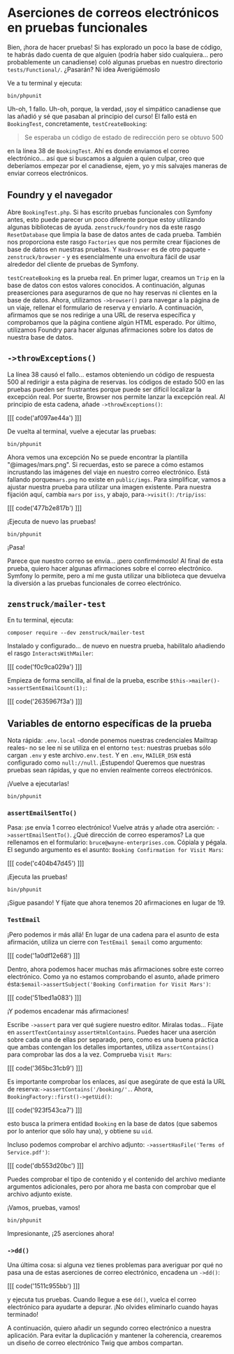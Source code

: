 # Aserciones de correos electrónicos en pruebas funcionales

Bien, ¡hora de hacer pruebas! Si has explorado un poco la base de código, te habrás dado cuenta de que alguien (podría haber sido cualquiera... pero probablemente un canadiense) coló algunas pruebas en nuestro directorio `tests/Functional/`. ¿Pasarán? Ni idea Averigüémoslo

Ve a tu terminal y ejecuta:

```terminal
bin/phpunit
```

Uh-oh, 1 fallo. Uh-oh, porque, la verdad, ¡soy el simpático canadiense que las añadió y sé que pasaban al principio del curso! El fallo está en `BookingTest`, concretamente, `testCreateBooking`:

> Se esperaba un código de estado de redirección pero se obtuvo 500

en la línea 38 de `BookingTest`. Ahí es donde enviamos el correo electrónico... así que si buscamos a alguien a quien culpar, creo que deberíamos empezar por el canadiense, ejem, yo y mis salvajes maneras de enviar correos electrónicos.

## Foundry y el navegador

Abre `BookingTest.php`. Si has escrito pruebas funcionales con Symfony antes, esto puede parecer un poco diferente porque estoy utilizando algunas bibliotecas de ayuda. `zenstruck/foundry` nos da este rasgo `ResetDatabase` que limpia la base de datos antes de cada prueba. También nos proporciona este rasgo `Factories` que nos permite crear fijaciones de base de datos en nuestras pruebas. Y `HasBrowser` es de otro paquete - `zenstruck/browser` - y es esencialmente una envoltura fácil de usar alrededor del cliente de pruebas de Symfony.

`testCreateBooking` es la prueba real. En primer lugar, creamos un `Trip` en la base de datos con estos valores conocidos. A continuación, algunas preaserciones para asegurarnos de que no hay reservas ni clientes en la base de datos. Ahora, utilizamos `->browser()` para navegar a la página de un viaje, rellenar el formulario de reserva y enviarlo. A continuación, afirmamos que se nos redirige a una URL de reserva específica y comprobamos que la página contiene algún HTML esperado. Por último, utilizamos Foundry para hacer algunas afirmaciones sobre los datos de nuestra base de datos.

## `->throwExceptions()`

La línea 38 causó el fallo... estamos obteniendo un código de respuesta 500 al redirigir a esta página de reservas. los códigos de estado 500 en las pruebas pueden ser frustrantes porque puede ser difícil localizar la excepción real. Por suerte, Browser nos permite lanzar la excepción real. Al principio de esta cadena, añade `->throwExceptions()`:

[[[ code('af097ae44a') ]]]

De vuelta al terminal, vuelve a ejecutar las pruebas:

```terminal-silent
bin/phpunit
```

Ahora vemos una excepción No se puede encontrar la plantilla "@images/mars.png". Si recuerdas, esto se parece a cómo estamos incrustando las imágenes del viaje en nuestro correo electrónico. Está fallando porque`mars.png` no existe en `public/imgs`. Para simplificar, vamos a ajustar nuestra prueba para utilizar una imagen existente. Para nuestra fijación aquí, cambia `mars` por `iss`, y abajo, para`->visit()`: `/trip/iss`:

[[[ code('477b2e817b') ]]]

¡Ejecuta de nuevo las pruebas!

```terminal-silent
bin/phpunit
```

¡Pasa!

Parece que nuestro correo se envía... ¡pero confirmémoslo! Al final de esta prueba, quiero hacer algunas afirmaciones sobre el correo electrónico. Symfony lo permite, pero a mí me gusta utilizar una biblioteca que devuelva la diversión a las pruebas funcionales de correo electrónico.

## `zenstruck/mailer-test`

En tu terminal, ejecuta:

```terminal
composer require --dev zenstruck/mailer-test
```

Instalado y configurado... de nuevo en nuestra prueba, habilítalo añadiendo el rasgo `InteractsWithMailer`:

[[[ code('f0c9ca029a') ]]]

Empieza de forma sencilla, al final de la prueba, escribe `$this->mailer()->assertSentEmailCount(1);`:

[[[ code('2635967f3a') ]]]

## Variables de entorno específicas de la prueba

Nota rápida: `.env.local` -donde ponemos nuestras credenciales Mailtrap reales- no se lee ni se utiliza en el entorno `test`: nuestras pruebas sólo cargan `.env` y este archivo`.env.test`. Y en `.env`, `MAILER_DSN` está configurado como `null://null`. ¡Estupendo! Queremos que nuestras pruebas sean rápidas, y que no envíen realmente correos electrónicos.

¡Vuelve a ejecutarlas!

```terminal-silent
bin/phpunit
```

### `assertEmailSentTo()`

Pasa: ¡se envía 1 correo electrónico! Vuelve atrás y añade otra aserción: `->assertEmailSentTo()`. ¿Qué dirección de correo esperamos? La que rellenamos en el formulario: `bruce@wayne-enterprises.com`. Cópiala y pégala. El segundo argumento es el asunto: `Booking Confirmation for Visit Mars`:

[[[ code('c404b47d45') ]]]

¡Ejecuta las pruebas!

```terminal-silent
bin/phpunit
```

¡Sigue pasando! Y fíjate que ahora tenemos 20 afirmaciones en lugar de 19.

### `TestEmail`

¡Pero podemos ir más allá! En lugar de una cadena para el asunto de esta afirmación, utiliza un cierre con `TestEmail $email` como argumento:

[[[ code('1a0df12e68') ]]]

Dentro, ahora podemos hacer muchas más afirmaciones sobre este correo electrónico. Como ya no estamos comprobando el asunto, añade primero ésta:`$email->assertSubject('Booking Confirmation for Visit Mars')`:

[[[ code('51bed1a083') ]]]

¡Y podemos encadenar más afirmaciones!

Escribe `->assert` para ver qué sugiere nuestro editor. Míralas todas... Fíjate en `assertTextContains`y `assertHtmlContains`. Puedes hacer una aserción sobre cada una de ellas por separado, pero, como es una buena práctica que ambas contengan los detalles importantes, utiliza `assertContains()` para comprobar las dos a la vez. Comprueba `Visit Mars`:

[[[ code('365bc31cb9') ]]]

Es importante comprobar los enlaces, así que asegúrate de que está la URL de reserva:`->assertContains('/booking/'.`. Ahora, `BookingFactory::first()->getUid()`:

[[[ code('923f543ca7') ]]]

esto busca la primera entidad `Booking` en la base de datos (que sabemos por lo anterior que sólo hay una), y obtiene su `uid`.

Incluso podemos comprobar el archivo adjunto: `->assertHasFile('Terms of Service.pdf')`:

[[[ code('db553d20bc') ]]]

Puedes comprobar el tipo de contenido y el contenido del archivo mediante argumentos adicionales, pero por ahora me basta con comprobar que el archivo adjunto existe.

¡Vamos, pruebas, vamos!

```terminal-silent
bin/phpunit
```

Impresionante, ¡25 aserciones ahora!

### `->dd()`

Una última cosa: si alguna vez tienes problemas para averiguar por qué no pasa una de estas aserciones de correo electrónico, encadena un `->dd()`:

[[[ code('1511c955bb') ]]]

y ejecuta tus pruebas. Cuando llegue a ese `dd()`, vuelca el correo electrónico para ayudarte a depurar. ¡No olvides eliminarlo cuando hayas terminado!

A continuación, quiero añadir un segundo correo electrónico a nuestra aplicación. Para evitar la duplicación y mantener la coherencia, crearemos un diseño de correo electrónico Twig que ambos compartan.

